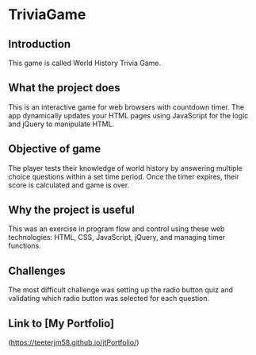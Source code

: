 # TriviaGame 
## Introduction
This game is called World History Trivia Game.  

## What the project does
This is an interactive game for web browsers with countdown timer.  The app dynamically updates your HTML pages using JavaScript for the logic and jQuery to manipulate HTML.

## Objective of game
The player tests their knowledge of world history by answering multiple choice questions within a set time period.  Once the timer expires, their score is calculated and game is over.

## Why the project is useful
This was an exercise in program flow and control using these web technologies:  HTML, CSS, JavaScript, jQuery, and managing timer functions.

## Challenges
The most difficult challenge was setting up the radio button quiz and validating which radio button was selected for each question.

## Link to [My Portfolio] 
(https://teeterjm58.github.io/jtPortfolio/)



